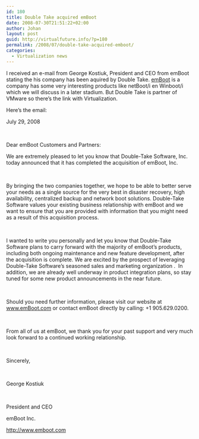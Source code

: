 ```yaml
---
id: 180
title: Double Take acquired emBoot
date: 2008-07-30T21:51:22+02:00
author: Johan
layout: post
guid: http://virtualfuture.info/?p=180
permalink: /2008/07/double-take-acquired-emboot/
categories:
  - Virtualization news
---
```

I received an e-mail from George Kostiuk, President and CEO from emBoot stating the his company has been aquired by Double Take. <a href="http://www.emboot.com" target="_blank">emBoot</a> is a company has some very interesting products like netBoot/i en Winboot/i which we will discuss in a later stadium. But Double Take is partner of VMware so there&#8217;s the link with Virtualization.

<!--more-->Here&#8217;s the email:

<p class="MsoPlainText" style="0cm 0cm 0pt;">
  <span style="Consolas;">July 29, 2008 </span>
</p>

<p class="MsoPlainText" style="0cm 0cm 0pt;">
  <span style="Consolas;"> </span>
</p>

<p class="MsoPlainText" style="0cm 0cm 0pt;">
  <span style="Consolas;">Dear emBoot Customers and Partners: </span>
</p>

<p class="MsoPlainText" style="0cm 0cm 0pt;">
  <span style="Consolas;">We are extremely pleased to let you know that Double-Take Software, Inc. today announced that it has completed the acquisition of emBoot, Inc. </span>
</p>

<p class="MsoPlainText" style="0cm 0cm 0pt;">
   
</p>

<p class="MsoPlainText" style="0cm 0cm 0pt;">
  <span style="Consolas;">By bringing the two companies together, we hope to be able to better serve your needs as a single source for the very best in disaster recovery, high availability, centralized backup and network boot solutions. Double-Take Software values your existing business relationship with emBoot and we want to ensure that you are provided with information that you might need as a result of this acquisition process. </span>
</p>

<p class="MsoPlainText" style="0cm 0cm 0pt;">
   
</p>

<p class="MsoPlainText" style="0cm 0cm 0pt;">
  <span style="Consolas;">I wanted to write you personally and let you know that Double-Take Software plans to carry forward with the majority of emBoot&#8217;s products, including both ongoing maintenance and new feature development, after the acquisition is complete. We are excited by the prospect of leveraging Double-Take Software’s seasoned sales and marketing organization .<span style="yes;">  </span>In addition, we are already well underway in product integration plans, so stay tuned for some new product announcements in the near future.</span>
</p>

<p class="MsoPlainText" style="0cm 0cm 0pt;">
   
</p>

<p class="MsoPlainText" style="0cm 0cm 0pt;">
  <span style="Consolas;">Should you need further information, please visit our website at </span><a href="http://www.emboot.com/"><span style="Consolas;">www.emBoot.com</span></a><span style="Consolas;"> or contact emBoot directly by calling: +1 905.629.0200. </span>
</p>

<p class="MsoPlainText" style="0cm 0cm 0pt;">
   
</p>

<p class="MsoPlainText" style="0cm 0cm 0pt;">
  <span style="Consolas;">From all of us at emBoot, we thank you for your past support and very much look forward to a continued working relationship. </span>
</p>

<p class="MsoPlainText" style="0cm 0cm 0pt;">
   
</p>

<p class="MsoPlainText" style="0cm 0cm 0pt;">
  <span style="Consolas;">Sincerely,</span>
</p>

<p class="MsoPlainText" style="0cm 0cm 0pt;">
   
</p>

<p class="MsoPlainText" style="0cm 0cm 0pt;">
  <span style="Consolas;">George Kostiuk</span>
</p>

<p class="MsoPlainText" style="0cm 0cm 0pt;">
   
</p>

<p class="MsoPlainText" style="0cm 0cm 0pt;">
  <span style="Consolas;">President and CEO</span>
</p>

<p class="MsoPlainText" style="0cm 0cm 0pt;">
  <span style="Consolas;">emBoot Inc. </span>
</p>

<p class="MsoPlainText" style="0cm 0cm 0pt;">
  <a href="http://www.emboot.com/"><span style="Consolas;">http://www.emboot.com</span></a>
</p>